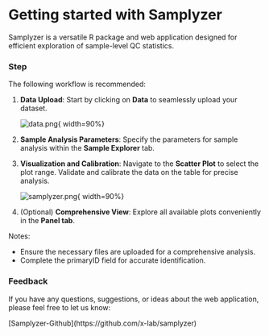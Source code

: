 # Getting started with Samplyzer

Samplyzer is a versatile R package and web application designed for efficient exploration of sample-level QC statistics.

### Step

The following workflow is recommended:

1. **Data Upload**: Start by clicking on **Data** to seamlessly upload your dataset.

   ![data.png](https://img2.imgtp.com/2024/02/21/C0qIC4br.png){ width=90%}

2. **Sample Analysis Parameters**: Specify the parameters for sample analysis within the **Sample Explorer** tab.

3. **Visualization and Calibration**: Navigate to the **Scatter Plot** to select the plot range. Validate and calibrate the data on the table for precise analysis.

   ![samplyzer.png](https://img2.imgtp.com/2024/02/21/bQh2N0Va.png){ width=90%}

4. (Optional) **Comprehensive View**: Explore all available plots conveniently in the **Panel tab**.

Notes:

- Ensure the necessary files are uploaded for a comprehensive analysis.
- Complete the primaryID field for accurate identification.



### Feedback

If you have any questions, suggestions, or ideas about the web application, please feel free to let us know:

<p> [Samplyzer-Github](https://github.com/x-lab/samplyzer) </p>
